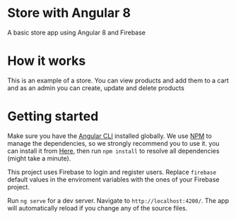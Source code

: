 # Store with Angular 8
A basic store app using Angular 8 and Firebase

# How it works

This is an example of a store. You can view products and add them to a cart and as an admin you can create, update and delete products

# Getting started

Make sure you have the [Angular CLI](https://github.com/angular/angular-cli#installation) installed globally. We use [NPM](https://www.npmjs.com) to manage the dependencies, so we strongly recommend you to use it. you can install it from [Here](https://www.npmjs.com/get-npm), then run `npm install` to resolve all dependencies (might take a minute).

This project uses Firebase to login and register users. Replace `firebase` default values in the enviroment variables with the ones of your Firebase project.

Run `ng serve` for a dev server. Navigate to `http://localhost:4200/`. The app will automatically reload if you change any of the source files.
